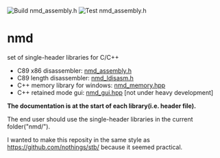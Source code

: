 ![Build nmd_assembly.h](https://github.com/Nomade040/nmd/workflows/Build%20nmd_assembly.h/badge.svg)
![Test nmd_assembly.h](https://github.com/Nomade040/nmd/workflows/Test%20nmd_assembly.h/badge.svg)

# nmd
set of single-header libraries for C/C++

- C89 x86 disassembler: [nmd_assembly.h](nmd_assembly.h)
- C89 length disassembler: [nmd_ldisasm.h](nmd_ldisasm.h)
- C++ memory library for windows: [nmd_memory.hpp](nmd_memory.hpp)
- C++ retained mode gui: [nmd_gui.hpp](nmd_gui.hpp) [not under heavy development]

**The documentation is at the start of each library(i.e. header file).**

The end user should use the single-header libraries in the current folder("nmd/").

I wanted to make this reposity in the same style as https://github.com/nothings/stb/ because it seemed practical.
